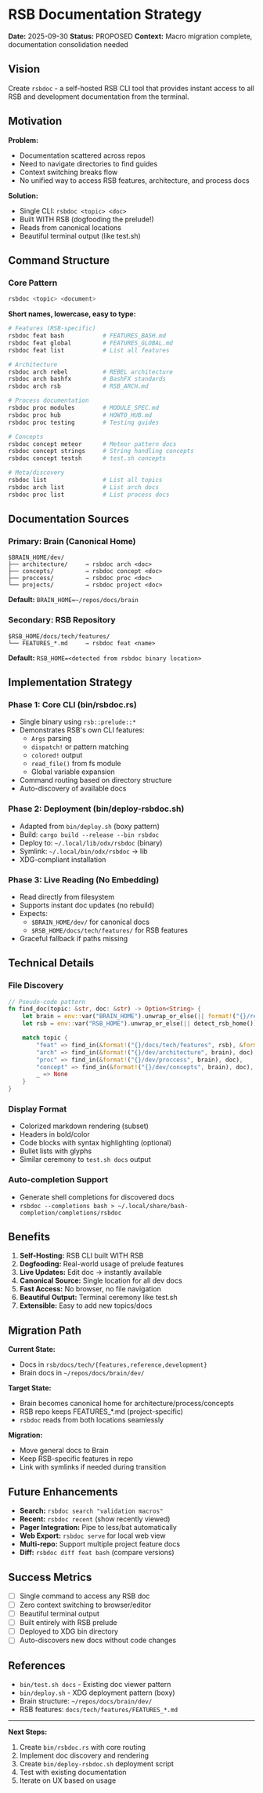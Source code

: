 # RSB Documentation Strategy

**Date:** 2025-09-30
**Status:** PROPOSED
**Context:** Macro migration complete, documentation consolidation needed

## Vision

Create `rsbdoc` - a self-hosted RSB CLI tool that provides instant access to all RSB and development documentation from the terminal.

## Motivation

**Problem:**
- Documentation scattered across repos
- Need to navigate directories to find guides
- Context switching breaks flow
- No unified way to access RSB features, architecture, and process docs

**Solution:**
- Single CLI: `rsbdoc <topic> <doc>`
- Built WITH RSB (dogfooding the prelude!)
- Reads from canonical locations
- Beautiful terminal output (like test.sh)

## Command Structure

### Core Pattern
```bash
rsbdoc <topic> <document>
```

**Short names, lowercase, easy to type:**

```bash
# Features (RSB-specific)
rsbdoc feat bash           # FEATURES_BASH.md
rsbdoc feat global         # FEATURES_GLOBAL.md
rsbdoc feat list           # List all features

# Architecture
rsbdoc arch rebel          # REBEL architecture
rsbdoc arch bashfx         # BashFX standards
rsbdoc arch rsb            # RSB_ARCH.md

# Process documentation
rsbdoc proc modules        # MODULE_SPEC.md
rsbdoc proc hub            # HOWTO_HUB.md
rsbdoc proc testing        # Testing guides

# Concepts
rsbdoc concept meteor      # Meteor pattern docs
rsbdoc concept strings     # String handling concepts
rsbdoc concept testsh      # test.sh concepts

# Meta/discovery
rsbdoc list                # List all topics
rsbdoc arch list           # List arch docs
rsbdoc proc list           # List process docs
```

## Documentation Sources

### Primary: Brain (Canonical Home)
```
$BRAIN_HOME/dev/
├── architecture/     → rsbdoc arch <doc>
├── concepts/         → rsbdoc concept <doc>
├── proccess/         → rsbdoc proc <doc>
└── projects/         → rsbdoc project <doc>
```

**Default:** `BRAIN_HOME=~/repos/docs/brain`

### Secondary: RSB Repository
```
$RSB_HOME/docs/tech/features/
└── FEATURES_*.md     → rsbdoc feat <name>
```

**Default:** `RSB_HOME=<detected from rsbdoc binary location>`

## Implementation Strategy

### Phase 1: Core CLI (bin/rsbdoc.rs)
- Single binary using `rsb::prelude::*`
- Demonstrates RSB's own CLI features:
  - `Args` parsing
  - `dispatch!` or pattern matching
  - `colored!` output
  - `read_file()` from fs module
  - Global variable expansion
- Command routing based on directory structure
- Auto-discovery of available docs

### Phase 2: Deployment (bin/deploy-rsbdoc.sh)
- Adapted from `bin/deploy.sh` (boxy pattern)
- Build: `cargo build --release --bin rsbdoc`
- Deploy to: `~/.local/lib/odx/rsbdoc` (binary)
- Symlink: `~/.local/bin/odx/rsbdoc` → lib
- XDG-compliant installation

### Phase 3: Live Reading (No Embedding)
- Read directly from filesystem
- Supports instant doc updates (no rebuild)
- Expects:
  - `$BRAIN_HOME/dev/` for canonical docs
  - `$RSB_HOME/docs/tech/features/` for RSB features
- Graceful fallback if paths missing

## Technical Details

### File Discovery
```rust
// Pseudo-code pattern
fn find_doc(topic: &str, doc: &str) -> Option<String> {
    let brain = env::var("BRAIN_HOME").unwrap_or_else(|| format!("{}/repos/docs/brain", home_dir()));
    let rsb = env::var("RSB_HOME").unwrap_or_else(|| detect_rsb_home());

    match topic {
        "feat" => find_in(&format!("{}/docs/tech/features", rsb), &format!("FEATURES_{}.md", doc.to_uppercase())),
        "arch" => find_in(&format!("{}/dev/architecture", brain), doc),
        "proc" => find_in(&format!("{}/dev/proccess", brain), doc),
        "concept" => find_in(&format!("{}/dev/concepts", brain), doc),
        _ => None
    }
}
```

### Display Format
- Colorized markdown rendering (subset)
- Headers in bold/color
- Code blocks with syntax highlighting (optional)
- Bullet lists with glyphs
- Similar ceremony to `test.sh docs` output

### Auto-completion Support
- Generate shell completions for discovered docs
- `rsbdoc --completions bash > ~/.local/share/bash-completion/completions/rsbdoc`

## Benefits

1. **Self-Hosting:** RSB CLI built WITH RSB
2. **Dogfooding:** Real-world usage of prelude features
3. **Live Updates:** Edit doc → instantly available
4. **Canonical Source:** Single location for all dev docs
5. **Fast Access:** No browser, no file navigation
6. **Beautiful Output:** Terminal ceremony like test.sh
7. **Extensible:** Easy to add new topics/docs

## Migration Path

**Current State:**
- Docs in `rsb/docs/tech/{features,reference,development}`
- Brain docs in `~/repos/docs/brain/dev/`

**Target State:**
- Brain becomes canonical home for architecture/process/concepts
- RSB repo keeps FEATURES_*.md (project-specific)
- `rsbdoc` reads from both locations seamlessly

**Migration:**
- Move general docs to Brain
- Keep RSB-specific features in repo
- Link with symlinks if needed during transition

## Future Enhancements

- **Search:** `rsbdoc search "validation macros"`
- **Recent:** `rsbdoc recent` (show recently viewed)
- **Pager Integration:** Pipe to less/bat automatically
- **Web Export:** `rsbdoc serve` for local web view
- **Multi-repo:** Support multiple project feature docs
- **Diff:** `rsbdoc diff feat bash` (compare versions)

## Success Metrics

- [ ] Single command to access any RSB doc
- [ ] Zero context switching to browser/editor
- [ ] Beautiful terminal output
- [ ] Built entirely with RSB prelude
- [ ] Deployed to XDG bin directory
- [ ] Auto-discovers new docs without code changes

## References

- `bin/test.sh docs` - Existing doc viewer pattern
- `bin/deploy.sh` - XDG deployment pattern (boxy)
- Brain structure: `~/repos/docs/brain/dev/`
- RSB features: `docs/tech/features/FEATURES_*.md`

---

**Next Steps:**
1. Create `bin/rsbdoc.rs` with core routing
2. Implement doc discovery and rendering
3. Create `bin/deploy-rsbdoc.sh` deployment script
4. Test with existing documentation
5. Iterate on UX based on usage
